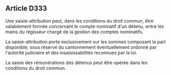 Article D333
----
Une saisie-attribution peut, dans les conditions du droit commun, être
valablement formée concernant le compte nominatif d'un détenu, entre les mains
du régisseur chargé de la gestion des comptes nominatifs.

La saisie-attribution porte exclusivement sur les sommes composant la part
disponible, sous réserve du cantonnement éventuellement ordonné par l'autorité
judiciaire et des insaisissabilités reconnues par la loi.

La saisie des rémunérations des détenus peut être opérée dans les conditions du
droit commun.
